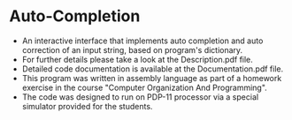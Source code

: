 # Auto-Completion

- An interactive interface that implements auto completion and auto correction of an input string, based on program's dictionary.
- For further details please take a look at the Description.pdf file.
- Detailed code documentation is available at the Documentation.pdf file.
- This program was written in assembly language as part of a homework exercise in the course "Computer Organization And Programming".
- The code was designed to run on PDP-11 processor via a special simulator provided for the students.
